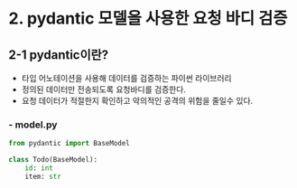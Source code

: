 # 2. pydantic 모델을 사용한 요청 바디 검증
## 2-1 pydantic이란?
- 타입 어노테이션을 사용해 데이터를 검증하는 파이썬 라이브러리
- 정의된 데이터만 전송되도록 요청바디를 검증한다.
- 요청 데이터가 적절한지 확인하고 악의적인 공격의 위험을 줄일수 있다.

### - model.py
```python
from pydantic import BaseModel

class Todo(BaseModel):
    id: int
    item: str